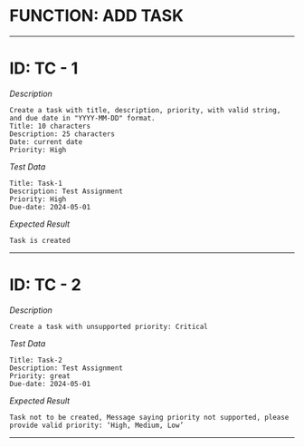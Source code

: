 # FUNCTION: ADD TASK
------------------------


# ID: TC - 1 

*Description*

	Create a task with title, description, priority, with valid string, and due date in "YYYY-MM-DD" format. 
	Title: 10 characters
	Description: 25 characters
	Date: current date
	Priority: High

*Test Data*

	Title: Task-1
	Description: Test Assignment 
	Priority: High
	Due-date: 2024-05-01


*Expected Result*

	Task is created

----------------
 

# ID: TC - 2

*Description*
	
	Create a task with unsupported priority: Critical

*Test Data*
	
	Title: Task-2
	Description: Test Assignment 
	Priority: great
	Due-date: 2024-05-01
	

*Expected Result*

	Task not to be created, Message saying priority not supported, please provide valid priority: ‘High, Medium, Low’
----------------
